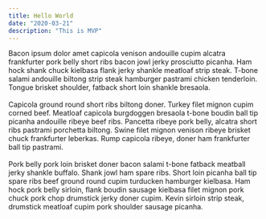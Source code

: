 ```yaml
---
title: Hello World
date: "2020-03-21"
description: "This is MVP"
---
```

Bacon ipsum dolor amet capicola venison andouille cupim alcatra frankfurter pork belly short ribs bacon jowl jerky prosciutto picanha. Ham hock shank chuck kielbasa flank jerky shankle meatloaf strip steak. T-bone salami andouille biltong strip steak hamburger pastrami chicken tenderloin. Tongue brisket shoulder, fatback short loin shankle bresaola.
<br /><br />
Capicola ground round short ribs biltong doner. Turkey filet mignon cupim corned beef. Meatloaf capicola burgdoggen bresaola t-bone boudin ball tip picanha andouille ribeye beef ribs. Pancetta ribeye pork belly, alcatra short ribs pastrami porchetta biltong. Swine filet mignon venison ribeye brisket chuck frankfurter leberkas. Rump capicola ribeye, doner ham frankfurter ball tip pastrami.
<br /><br />
Pork belly pork loin brisket doner bacon salami t-bone fatback meatball jerky shankle buffalo. Shank jowl ham spare ribs. Short loin picanha ball tip spare ribs beef ground round cupim turducken hamburger kielbasa. Ham hock pork belly sirloin, flank boudin sausage kielbasa filet mignon pork chuck pork chop drumstick jerky doner cupim. Kevin sirloin strip steak, drumstick meatloaf cupim pork shoulder sausage picanha.

